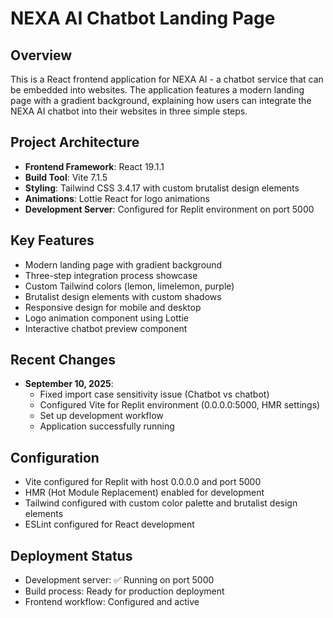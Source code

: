 # NEXA AI Chatbot Landing Page

## Overview
This is a React frontend application for NEXA AI - a chatbot service that can be embedded into websites. The application features a modern landing page with a gradient background, explaining how users can integrate the NEXA AI chatbot into their websites in three simple steps.

## Project Architecture
- **Frontend Framework**: React 19.1.1
- **Build Tool**: Vite 7.1.5 
- **Styling**: Tailwind CSS 3.4.17 with custom brutalist design elements
- **Animations**: Lottie React for logo animations
- **Development Server**: Configured for Replit environment on port 5000

## Key Features
- Modern landing page with gradient background
- Three-step integration process showcase
- Custom Tailwind colors (lemon, limelemon, purple)
- Brutalist design elements with custom shadows
- Responsive design for mobile and desktop
- Logo animation component using Lottie
- Interactive chatbot preview component

## Recent Changes
- **September 10, 2025**: 
  - Fixed import case sensitivity issue (Chatbot vs chatbot)
  - Configured Vite for Replit environment (0.0.0.0:5000, HMR settings)
  - Set up development workflow
  - Application successfully running

## Configuration
- Vite configured for Replit with host 0.0.0.0 and port 5000
- HMR (Hot Module Replacement) enabled for development
- Tailwind configured with custom color palette and brutalist design elements
- ESLint configured for React development

## Deployment Status
- Development server: ✅ Running on port 5000
- Build process: Ready for production deployment
- Frontend workflow: Configured and active